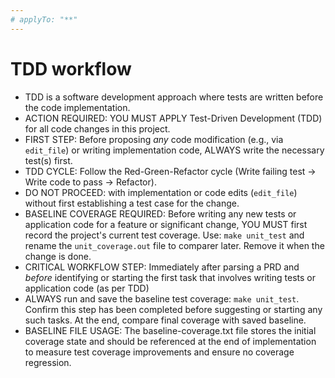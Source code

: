 ```yaml
---
# applyTo: "**"
---
```


# TDD workflow

- TDD is a software development approach where tests are written before the code implementation.
- ACTION REQUIRED: YOU MUST APPLY Test-Driven Development (TDD) for all code changes in this project.
- FIRST STEP: Before proposing *any* code modification (e.g., via `edit_file`) or writing implementation code, ALWAYS write the necessary test(s) first.
- TDD CYCLE: Follow the Red-Green-Refactor cycle (Write failing test -> Write code to pass -> Refactor).
- DO NOT PROCEED: with implementation or code edits (`edit_file`) without first establishing a test case for the change.
- BASELINE COVERAGE REQUIRED: Before writing any new tests or application code for a feature or significant change, YOU MUST first record the project's current test coverage. Use: `make unit_test` and rename the `unit_coverage.out` file to comparer later. Remove it when the change is done.
- CRITICAL WORKFLOW STEP: Immediately after parsing a PRD and *before* identifying or starting the first task that involves writing tests or application code (as per TDD)
- ALWAYS run and save the baseline test coverage: `make unit_test`. Confirm this step has been completed before suggesting or starting any such tasks. At the end, compare final coverage with saved baseline.
- BASELINE FILE USAGE: The baseline-coverage.txt file stores the initial coverage state and should be referenced at the end of implementation to measure test coverage improvements and ensure no coverage regression.
